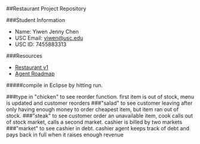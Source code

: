 ##Restaurant Project Repository

###Student Information
  + Name: Yiwen Jenny Chen
  + USC Email: yiwen@usc.edu
  + USC ID: 7455883313

###Resources
  + [Restaurant v1](http://www-scf.usc.edu/~csci201/readings/restaurant-v1.html)
  + [Agent Roadmap](http://www-scf.usc.edu/~csci201/readings/agent-roadmap.html)
  
#####compile in Eclipse by hitting run.

###type in "chicken" to see reorder function. first item is out of stock, menu is updated and customer reorders
###"salad" to see customer leaving after only having enough money to order cheapest item, but item ran out of stock.
###"steak" to see customer order an unavailable item, cook calls out of stock market, calls a second market. cashier is billed by two markets
###"market" to see cashier in debt. cashier agent keeps track of debt and pays back in full when it raises enough revenue
